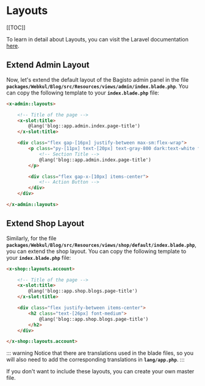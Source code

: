 # Layouts

[[TOC]]

To learn in detail about Layouts, you can visit the Laravel documentation [here](https://laravel.com/docs/10.x/blade).

## Extend Admin Layout

Now, let's extend the default layout of the Bagisto admin panel in the file **`packages/Webkul/Blog/src/Resources/views/admin/index.blade.php`**. You can copy the following template to your **`index.blade.php`** file:

```html
<x-admin::layouts>

    <!-- Title of the page -->
    <x-slot:title>
        @lang('blog::app.admin.index.page-title')
    </x-slot:title>

    <div class="flex gap-[16px] justify-between max-sm:flex-wrap">
        <p class="py-[11px] text-[20px] text-gray-800 dark:text-white font-bold">
            <!-- Section Title -->
            @lang('blog::app.admin.index.page-title')
        </p> 

        <div class="flex gap-x-[10px] items-center">
            <!-- Action Button -->
        </div>
    </div>

</x-admin::layouts>
```

## Extend Shop Layout

Similarly, for the file **`packages/Webkul/Blog/src/Resources/views/shop/default/index.blade.php`**, you can extend the shop layout. You can copy the following template to your **`index.blade.php`** file:

```html
<x-shop::layouts.account>

    <!-- Title of the page -->
    <x-slot:title>
        @lang('blog::app.shop.blogs.page-title')
    </x-slot:title>

    <div class="flex justify-between items-center">
        <h2 class="text-[26px] font-medium">
            @lang('blog::app.shop.blogs.page-title')
        </h2>
    </div>

</x-shop::layouts.account>
```

::: warning
Notice that there are translations used in the blade files, so you will also need to add the corresponding translations in **`lang/app.php`**.
:::

If you don't want to include these layouts, you can create your own master file.